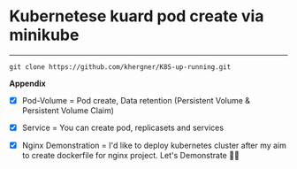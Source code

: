 # Kubernetese kuard pod create via minikube

------------------------------------------------------------------------
```
git clone https://github.com/khergner/K8S-up-running.git
```

**Appendix**

- [x] Pod-Volume = Pod create, Data retention (Persistent Volume & Persistent Volume Claim) 

- [x] Service = You can create pod, replicasets and services

- [x] Nginx Demonstration = I'd like to deploy kubernetes cluster after my aim to create dockerfile for nginx project. Let's Demonstrate :technologist: